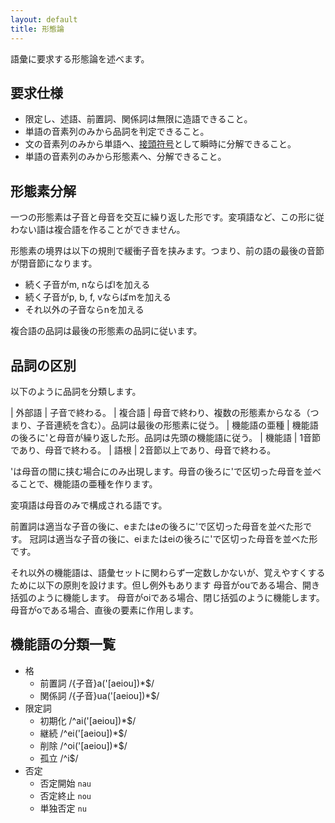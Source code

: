 ```yaml
---
layout: default
title: 形態論
---
```


語彙に要求する形態論を述べます。

## 要求仕様

+ 限定し、述語、前置詞、関係詞は無限に造語できること。
+ 単語の音素列のみから品詞を判定できること。
+ 文の音素列のみから単語へ、[接頭符号](https://ja.wikipedia.org/wiki/%E6%8E%A5%E9%A0%AD%E7%AC%A6%E5%8F%B7)として瞬時に分解できること。
+ 単語の音素列のみから形態素へ、分解できること。

## 形態素分解

一つの形態素は子音と母音を交互に繰り返した形です。変項語など、この形に従わない語は複合語を作ることができません。

形態素の境界は以下の規則で緩衝子音を挟みます。つまり、前の語の最後の音節が閉音節になります。

+ 続く子音がm, nならばlを加える
+ 続く子音がp, b, f, vならばmを加える
+ それ以外の子音ならnを加える

複合語の品詞は最後の形態素の品詞に従います。

## 品詞の区別

以下のように品詞を分類します。

| 外部語 | 子音で終わる。
| 複合語 | 母音で終わり、複数の形態素からなる（つまり、子音連続を含む）。品詞は最後の形態素に従う。
| 機能語の亜種 | 機能語の後ろに'と母音が繰り返した形。品詞は先頭の機能語に従う。
| 機能語 | 1音節であり、母音で終わる。
| 語根  | 2音節以上であり、母音で終わる。

'は母音の間に挟む場合にのみ出現します。母音の後ろに'で区切った母音を並べることで、機能語の亜種を作ります。

変項語は母音のみで構成される語です。

前置詞は適当な子音の後に、eまたはeの後ろに'で区切った母音を並べた形です。
冠詞は適当な子音の後に、eiまたはeiの後ろに'で区切った母音を並べた形です。

それ以外の機能語は、語彙セットに関わらず一定数しかないが、覚えやすくするために以下の原則を設けます。但し例外もあります
母音がouである場合、開き括弧のように機能します。
母音がoiである場合、閉じ括弧のように機能します。
母音がoである場合、直後の要素に作用します。

## 機能語の分類一覧
  + 格
    + 前置詞 /{子音}a('[aeiou])\*$/
    + 関係詞 /{子音}ua('[aeiou])\*$/  
  + 限定詞
    + 初期化 /^ai('[aeiou])\*$/
    + 継続 /^ei('[aeiou])\*$/
    + 削除 /^oi('[aeiou])\*$/
    + 孤立 /^i$/
  + 否定
    + 否定開始 `nau`
    + 否定終止 `nou`
    + 単独否定 `nu`
  <!--
  + 従属
    + 従属開始 `lau`
    + 従属終止 `lou`
    + 単独従属 `lu`
  + 評価
    + 評価語 `o`
    + 評価名詞語 `uo`
  + 代名詞
    + 初期化 /[^aeiou']ai('[aeiou])\*$/
    + 継続 /[^aeiou']ei('[aeiou])\*$/
    + 削除 /[^aeiou']oi('[aeiou])\*$/
    + 孤立 [^aeiou']i$/
  -->
